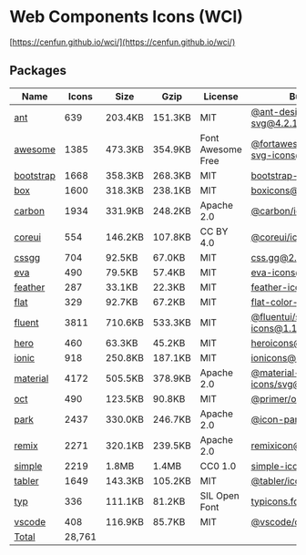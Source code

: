 # Web Components Icons (WCI)

[https://cenfun.github.io/wci/](https://cenfun.github.io/wci/)
## Packages
|Name                            |Icons     |Size      |Gzip      |License        |Built from                    
|--------------------------------|----------|----------|----------|---------------|------------------------------
|[ant](packages/ant)             |639       |203.4KB   |151.3KB   |MIT            |[@ant-design/icons-svg@4.2.1](https://github.com/ant-design/ant-design-icons)
|[awesome](packages/awesome)     |1385      |473.3KB   |354.9KB   |Font Awesome Free|[@fortawesome/free-solid-svg-icons@6.1.1](https://github.com/FortAwesome/Font-Awesome)
|[bootstrap](packages/bootstrap) |1668      |358.3KB   |268.3KB   |MIT            |[bootstrap-icons@1.8.1](https://github.com/twbs/icons)
|[box](packages/box)             |1600      |318.3KB   |238.1KB   |MIT            |[boxicons@2.1.2](https://github.com/atisawd/boxicons)
|[carbon](packages/carbon)       |1934      |331.9KB   |248.2KB   |Apache 2.0     |[@carbon/icons@10.48.0](https://github.com/carbon-design-system/carbon)
|[coreui](packages/coreui)       |554       |146.2KB   |107.8KB   |CC BY 4.0      |[@coreui/icons@2.1.0](https://github.com/coreui/coreui-icons)
|[cssgg](packages/cssgg)         |704       |92.5KB    |67.0KB    |MIT            |[css.gg@2.0.0](https://github.com/astrit/css.gg)
|[eva](packages/eva)             |490       |79.5KB    |57.4KB    |MIT            |[eva-icons@1.1.3](https://github.com/akveo/eva-icons)
|[feather](packages/feather)     |287       |33.1KB    |22.3KB    |MIT            |[feather-icons@4.29.0](https://github.com/feathericons/feather)
|[flat](packages/flat)           |329       |92.7KB    |67.2KB    |MIT            |[flat-color-icons@1.1.0](https://github.com/icons8/flat-color-icons)
|[fluent](packages/fluent)       |3811      |710.6KB   |533.3KB   |MIT            |[@fluentui/svg-icons@1.1.164](https://github.com/microsoft/fluentui-system-icons)
|[hero](packages/hero)           |460       |63.3KB    |45.2KB    |MIT            |[heroicons@1.0.6](https://github.com/tailwindlabs/heroicons)
|[ionic](packages/ionic)         |918       |250.8KB   |187.1KB   |MIT            |[ionicons@6.0.1](https://github.com/ionic-team/ionicons)
|[material](packages/material)   |4172      |505.5KB   |378.9KB   |Apache 2.0     |[@material-design-icons/svg@0.10.8](https://github.com/marella/material-design-icons)
|[oct](packages/oct)             |490       |123.5KB   |90.8KB    |MIT            |[@primer/octicons@17.0.0](https://github.com/primer/octicons)
|[park](packages/park)           |2437      |330.0KB   |246.7KB   |Apache 2.0     |[@icon-park/svg@1.3.5](https://github.com/bytedance/IconPark)
|[remix](packages/remix)         |2271      |320.1KB   |239.5KB   |Apache 2.0     |[remixicon@2.5.0](https://github.com/Remix-Design/RemixIcon)
|[simple](packages/simple)       |2219      |1.8MB     |1.4MB     |CC0 1.0        |[simple-icons@6.16.0](https://github.com/simple-icons/simple-icons)
|[tabler](packages/tabler)       |1649      |143.3KB   |105.2KB   |MIT            |[@tabler/icons@1.60.0](https://github.com/tabler/tabler-icons)
|[typ](packages/typ)             |336       |111.1KB   |81.2KB    |SIL Open Font  |[typicons.font@2.1.2](https://github.com/stephenhutchings/typicons.font)
|[vscode](packages/vscode)       |408       |116.9KB   |85.7KB    |MIT            |[@vscode/codicons@0.0.29](https://github.com/microsoft/vscode-codicons)
|[Total](https://cenfun.github.io/wci/)|28,761    |          |          |               |                              